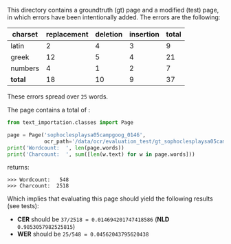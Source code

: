 This directory contains a groundtruth (gt) page and a modified (test) page, in which errors have 
been intentionally added. The errors are the following: 

| charset   | replacement | deletion | insertion | total |
| --------- | ----------- | -------- | --------- | ----- |
| latin     | 2           | 4        | 3         | 9     |
| greek     | 12          | 5        | 4         | 21    |
| numbers   | 4           | 1        | 2         | 7     |
| **total** | 18          | 10       | 9         | 37    |

These errors spread over `25` words.

The page contains a total of :

```python
from text_importation.classes import Page

page = Page('sophoclesplaysa05campgoog_0146',
            ocr_path='/data/ocr/evaluation_test/gt_sophoclesplaysa05campgoog_0146.html')
print('Wordcount:  ', len(page.words))
print('Charcount:  ', sum([len(w.text) for w in page.words]))
```

returns:
```
>>> Wordcount:   548
>>> Charcount:  2518
```

Which implies that evaluating this page should yield the following results (see tests):

- **CER** should be `37/2518 = 0.014694201747418586` (**NLD** `0.9853057982525815`)
- **WER** should be `25/548 = 0.04562043795620438`

